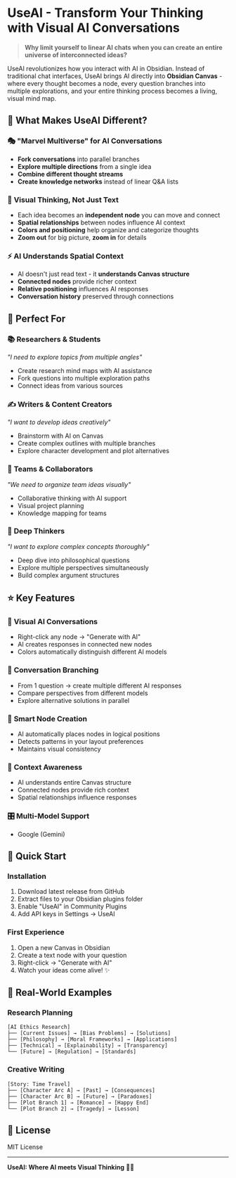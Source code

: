 # UseAI - Transform Your Thinking with Visual AI Conversations

> **Why limit yourself to linear AI chats when you can create an entire universe of interconnected ideas?**

UseAI revolutionizes how you interact with AI in Obsidian. Instead of traditional chat interfaces, UseAI brings AI directly into **Obsidian Canvas** - where every thought becomes a node, every question branches into multiple explorations, and your entire thinking process becomes a living, visual mind map.

## 🌟 What Makes UseAI Different?

### 🎭 **"Marvel Multiverse" for AI Conversations**
- **Fork conversations** into parallel branches
- **Explore multiple directions** from a single idea  
- **Combine different thought streams**
- **Create knowledge networks** instead of linear Q&A lists

### 🧠 **Visual Thinking, Not Just Text**
- Each idea becomes an **independent node** you can move and connect
- **Spatial relationships** between nodes influence AI context
- **Colors and positioning** help organize and categorize thoughts
- **Zoom out** for big picture, **zoom in** for details

### ⚡ **AI Understands Spatial Context**
- AI doesn't just read text - it **understands Canvas structure**
- **Connected nodes** provide richer context
- **Relative positioning** influences AI responses
- **Conversation history** preserved through connections

## 🎯 Perfect For

### 📚 **Researchers & Students**
*"I need to explore topics from multiple angles"*
- Create research mind maps with AI assistance
- Fork questions into multiple exploration paths
- Connect ideas from various sources

### ✍️ **Writers & Content Creators**  
*"I want to develop ideas creatively"*
- Brainstorm with AI on Canvas
- Create complex outlines with multiple branches
- Explore character development and plot alternatives

### 🏢 **Teams & Collaborators**
*"We need to organize team ideas visually"*
- Collaborative thinking with AI support
- Visual project planning
- Knowledge mapping for teams

### 🔬 **Deep Thinkers**
*"I want to explore complex concepts thoroughly"*
- Deep dive into philosophical questions
- Explore multiple perspectives simultaneously
- Build complex argument structures

## ⭐ Key Features

### 🎨 **Visual AI Conversations**
- Right-click any node → "Generate with AI"
- AI creates responses in connected new nodes
- Colors automatically distinguish different AI models

### 🌿 **Conversation Branching**
- From 1 question → create multiple different AI responses
- Compare perspectives from different models
- Explore alternative solutions in parallel

### 🧩 **Smart Node Creation**
- AI automatically places nodes in logical positions
- Detects patterns in your layout preferences
- Maintains visual consistency

### 🔄 **Context Awareness**
- AI understands entire Canvas structure
- Connected nodes provide rich context
- Spatial relationships influence responses

### 🎛️ **Multi-Model Support**
- Google (Gemini)

## 🚀 Quick Start

### **Installation**
1. Download latest release from GitHub
2. Extract files to your Obsidian plugins folder  
3. Enable "UseAI" in Community Plugins
4. Add API keys in Settings → UseAI

### **First Experience**
1. Open a new Canvas in Obsidian
2. Create a text node with your question
3. Right-click → "Generate with AI"
4. Watch your ideas come alive! ✨

## 🎪 Real-World Examples

### **Research Planning**
```
[AI Ethics Research]
├── [Current Issues] → [Bias Problems] → [Solutions]
├── [Philosophy] → [Moral Frameworks] → [Applications]  
├── [Technical] → [Explainability] → [Transparency]
└── [Future] → [Regulation] → [Standards]
```

### **Creative Writing**
```
[Story: Time Travel]
├── [Character Arc A] → [Past] → [Consequences]
├── [Character Arc B] → [Future] → [Paradoxes]
├── [Plot Branch 1] → [Romance] → [Happy End]
└── [Plot Branch 2] → [Tragedy] → [Lesson]
```

## 📜 License

MIT License

---

**UseAI: Where AI meets Visual Thinking** 🧠✨
